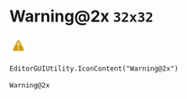 # Warning@2x `32x32`
<img src="/img/Warning.png" width=32 height=32>

``` CSharp
EditorGUIUtility.IconContent("Warning@2x")
```
```
Warning@2x
```
